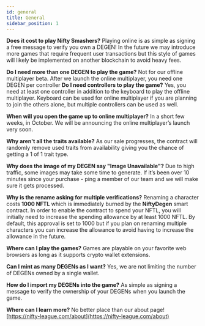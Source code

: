 ```yaml
---
id: general
title: General
sidebar_position: 1
---
```


**Does it cost to play Nifty Smashers?**
Playing online is as simple as signing a free message to verify you own a DEGEN! In the future we may introduce more games that require frequent user transactions but this style of games will likely be implemented on another blockchain to avoid heavy fees.

**Do I need more than one DEGEN to play the game?**
Not for our offline multiplayer beta. After we launch the online multiplayer, you need one DEGEN per controller **Do I need controllers to play the game?**
Yes, you need at least one controller in addition to the keyboard to play the offline multiplayer. Keyboard can be used for online multiplayer if you are planning to join the others alone, but multiple controllers can be used as well.

**When will you open the game up to online multiplayer?**
In a short few weeks, in October. We will be announcing the online multiplayer’s launch very soon.

**Why aren't all the traits available?**
As our sale progresses, the contract will randomly remove used traits from availability giving you the chance of getting a 1 of 1 trait type.

**Why does the image of my DEGEN say "Image Unavailable"?**
Due to high traffic, some images may take some time to generate. If it’s been over 10 minutes since your purchase - ping a member of our team and we will make sure it gets processed.

**Why is the rename asking for multiple verifications?**
Renaming a character costs **1000 NFTL** which is immediately burned by the **NiftyDegen** smart contract. In order to enable the contract to spend your NFTL, you will initially need to increase the spending allowance by at least 1000 NFTL. By default, this approval is set to 1000 but if you plan on renaming multiple characters you can increase the allowance to avoid having to increase the allowance in the future.

**Where can I play the games?**
Games are playable on your favorite web browsers as long as it supports crypto wallet extensions.

**Can I mint as many DEGENs as I want?**
Yes, we are not limiting the number of DEGENs owned by a single wallet.

**How do I import my DEGENs into the game?**
As simple as signing a message to verify the ownership of your DEGENs when you launch the game.

**Where can I learn more?**
No better place than our about page! [https://nifty-league.com/about](https://nifty-league.com/about)
